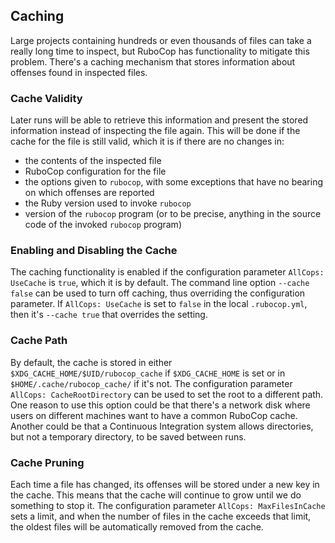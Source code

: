 ## Caching

Large projects containing hundreds or even thousands of files can take
a really long time to inspect, but RuboCop has functionality to
mitigate this problem. There's a caching mechanism that stores
information about offenses found in inspected files.

### Cache Validity

Later runs will be able to retrieve this information and present the
stored information instead of inspecting the file again. This will be
done if the cache for the file is still valid, which it is if there
are no changes in:

* the contents of the inspected file
* RuboCop configuration for the file
* the options given to `rubocop`, with some exceptions that have no
  bearing on which offenses are reported
* the Ruby version used to invoke `rubocop`
* version of the `rubocop` program (or to be precise, anything in the
  source code of the invoked `rubocop` program)

### Enabling and Disabling the Cache

The caching functionality is enabled if the configuration parameter
`AllCops: UseCache` is `true`, which it is by default. The command
line option `--cache false` can be used to turn off caching, thus
overriding the configuration parameter. If `AllCops: UseCache` is set
to `false` in the local `.rubocop.yml`, then it's `--cache true` that
overrides the setting.

### Cache Path

By default, the cache is stored in either
`$XDG_CACHE_HOME/$UID/rubocop_cache` if `$XDG_CACHE_HOME` is set or in
`$HOME/.cache/rubocop_cache/` if it's not. The configuration parameter
`AllCops: CacheRootDirectory` can be used to set the root to a
different path. One reason to use this option could be that there's a
network disk where users on different machines want to have a common
RuboCop cache. Another could be that a Continuous Integration system
allows directories, but not a temporary directory, to be saved between
runs.

### Cache Pruning

Each time a file has changed, its offenses will be stored under a new
key in the cache. This means that the cache will continue to grow
until we do something to stop it. The configuration parameter
`AllCops: MaxFilesInCache` sets a limit, and when the number of files
in the cache exceeds that limit, the oldest files will be automatically
removed from the cache.
